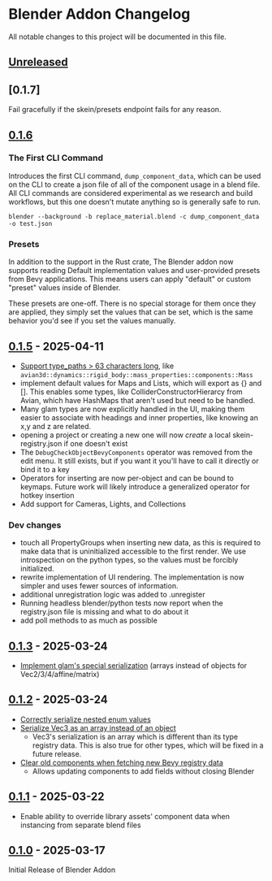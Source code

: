 # Blender Addon Changelog

All notable changes to this project will be documented in this file.

## [Unreleased]

## [0.1.7]

Fail gracefully if the skein/presets endpoint fails for any reason.

## [0.1.6]

### The First CLI Command

Introduces the first CLI command, `dump_component_data`, which can be used on the CLI to create a json file of all of the component usage in a blend file. All CLI commands are considered experimental as we research and build workflows, but this one doesn't mutate anything so is generally safe to run.

```
blender --background -b replace_material.blend -c dump_component_data -o test.json
```

### Presets

In addition to the support in the Rust crate, The Blender addon now supports reading Default implementation values and user-provided presets from Bevy applications. This means users can apply "default" or custom "preset" values inside of Blender.

These presets are one-off. There is no special storage for them once they are applied, they simply set the values that can be set, which is the same behavior you'd see if you set the values manually.

## [0.1.5] - 2025-04-11

- [Support type_paths > 63 characters long](https://github.com/rust-adventure/skein/issues/1), like `avian3d::dynamics::rigid_body::mass_properties::components::Mass`
- implement default values for Maps and Lists, which will export as {} and []. This enables some types, like ColliderConstructorHierarcy from Avian, which have HashMaps that aren't used but need to be handled.
- Many glam types are now explicitly handled in the UI, making them easier to associate with headings and inner properties, like knowing an x,y and z are related.
- opening a project or creating a new one will now _create_ a local skein-registry.json if one doesn't exist
- The `DebugCheckObjectBevyComponents` operator was removed from the edit menu. It still exists, but if you want it you'll have to call it directly or bind it to a key
- Operators for inserting are now per-object and can be bound to keymaps. Future work will likely introduce a generalized operator for hotkey insertion
- Add support for Cameras, Lights, and Collections

### Dev changes

- touch all PropertyGroups when inserting new data, as this is required to make data that is uninitialized accessible to the first render. We use introspection on the python types, so the values must be forcibly initialized.
- rewrite implementation of UI rendering. The implementation is now simpler and uses fewer sources of information.
- additional unregistration logic was added to .unregister
- Running headless blender/python tests now report when the registry.json file is missing and what to do about it
- add poll methods to as much as possible

## [0.1.3] - 2025-03-24

- [Implement glam's special serialization](https://github.com/rust-adventure/skein/issues/4) (arrays instead of objects for Vec2/3/4/affine/matrix)

## [0.1.2] - 2025-03-24

- [Correctly serialize nested enum values](https://github.com/rust-adventure/skein/issues/6)
- [Serialize Vec3 as an array instead of an object](https://github.com/rust-adventure/skein/issues/4)
  - Vec3's serialization is an array which is different than its type registry data. This is also true for other types, which will be fixed in a future release.
- [Clear old components when fetching new Bevy registry data](https://github.com/rust-adventure/skein/issues/7)
  - Allows updating components to add fields without closing Blender

## [0.1.1] - 2025-03-22

- Enable ability to override library assets' component data when instancing from separate blend files

## [0.1.0] - 2025-03-17

Initial Release of Blender Addon

[unreleased]: https://github.com/rust-adventure/skein/compare/blender-v0.1.6...HEAD
[0.1.6]: https://github.com/rust-adventure/skein/compare/blender-v0.1.5...blender-v0.1.6
[0.1.5]: https://github.com/rust-adventure/skein/compare/blender-v0.1.3...blender-v0.1.5
[0.1.3]: https://github.com/rust-adventure/skein/compare/blender-v0.1.2...blender-v0.1.3
[0.1.2]: https://github.com/rust-adventure/skein/compare/blender-v0.1.1...blender-v0.1.2
[0.1.1]: https://github.com/rust-adventure/skein/compare/blender-v0.1.0...blender-v0.1.1
[0.1.0]: https://github.com/rust-adventure/skein/releases/tag/blender-v0.1.0
